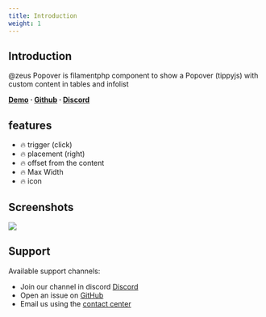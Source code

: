 ```yaml
---
title: Introduction
weight: 1
---
```


## Introduction
@zeus Popover is filamentphp component to show a Popover (tippyjs) with custom content in tables and infolist

**[Demo](https://demo.larazeus.com/admin/users) · [Github](https://github.com/lara-zeus/popover) · [Discord](#)**

## features

- 🔥 trigger (click)
- 🔥 placement (right)
- 🔥 offset from the content
- 🔥 Max Width
- 🔥 icon

## Screenshots

![](https://larazeus.com/images/screenshots/popover/popover-1.jpeg)

## Support

Available support channels:

* Join our channel in discord [Discord](#)
* Open an issue on [GitHub](https://github.com/lara-zeus/popover/issues)
* Email us using the [contact center](https://larazeus.com/contact-us)
